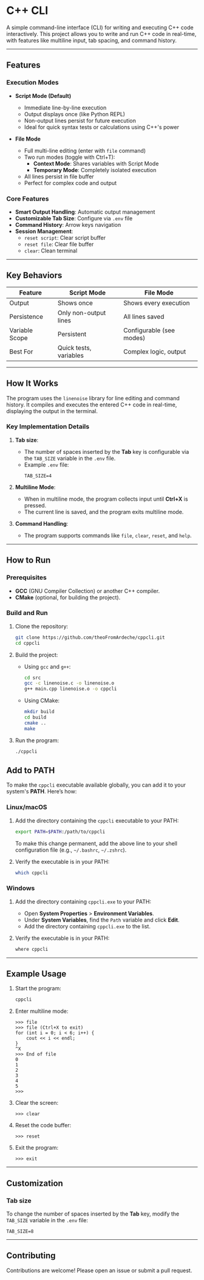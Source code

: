 # **C++ CLI**

A simple command-line interface (CLI) for writing and executing C++ code interactively. This project allows you to write and run C++ code in real-time, with features like multiline input, tab spacing, and command history.

---


## **Features**

### **Execution Modes**
- **Script Mode (Default)**
  - Immediate line-by-line execution
  - Output displays once (like Python REPL)
  - Non-output lines persist for future execution
  - Ideal for quick syntax tests or calculations using C++'s power

- **File Mode**
  - Full multi-line editing (enter with `file` command)
  - Two run modes (toggle with Ctrl+T):
    - **Context Mode**: Shares variables with Script Mode
    - **Temporary Mode**: Completely isolated execution
  - All lines persist in file buffer
  - Perfect for complex code and output

### **Core Features**
- **Smart Output Handling**: Automatic output management
- **Customizable Tab Size**: Configure via `.env` file
- **Command History**: Arrow keys navigation
- **Session Management**:
  - `reset script`: Clear script buffer
  - `reset file`: Clear file buffer
  - `clear`: Clean terminal

---

## **Key Behaviors**
| Feature          | Script Mode               | File Mode                 |
|------------------|---------------------------|---------------------------|
| Output           | Shows once                | Shows every execution     |
| Persistence      | Only non-output lines     | All lines saved           |
| Variable Scope   | Persistent                | Configurable (see modes)  |
| Best For         | Quick tests, variables    | Complex logic, output     |

---


## **How It Works**

The program uses the `linenoise` library for line editing and command history. It compiles and executes the entered C++ code in real-time, displaying the output in the terminal.

### **Key Implementation Details**

1. **Tab size**:
   - The number of spaces inserted by the **Tab** key is configurable via the `TAB_SIZE` variable in the `.env` file.
   - Example `.env` file:
     ```plaintext
     TAB_SIZE=4
     ```

2. **Multiline Mode**:
   - When in multiline mode, the program collects input until **Ctrl+X** is pressed.
   - The current line is saved, and the program exits multiline mode.

3. **Command Handling**:
   - The program supports commands like `file`, `clear`, `reset`, and `help`.

---

## **How to Run**

### **Prerequisites**

- **GCC** (GNU Compiler Collection) or another C++ compiler.
- **CMake** (optional, for building the project).

### **Build and Run**

1. Clone the repository:
   ```bash
   git clone https://github.com/theoFromArdeche/cppcli.git
   cd cppcli
   ```

2. Build the project:
   - Using `gcc` and `g++`:
     ```bash
     cd src
     gcc -c linenoise.c -o linenoise.o
     g++ main.cpp linenoise.o -o cppcli
     ```
   - Using CMake:
     ```bash
     mkdir build
     cd build
     cmake ..
     make
     ```

3. Run the program:
   ```bash
   ./cppcli
   ```


## **Add to PATH**

To make the `cppcli` executable available globally, you can add it to your system's **PATH**. Here’s how:

### **Linux/macOS**

1. Add the directory containing the `cppcli` executable to your PATH:
   ```bash
   export PATH=$PATH:/path/to/cppcli
   ```

   To make this change permanent, add the above line to your shell configuration file (e.g., `~/.bashrc`, `~/.zshrc`).

2. Verify the executable is in your PATH:
   ```bash
   which cppcli
   ```

### **Windows**

1. Add the directory containing `cppcli.exe` to your PATH:
   - Open **System Properties** > **Environment Variables**.
   - Under **System Variables**, find the `Path` variable and click **Edit**.
   - Add the directory containing `cppcli.exe` to the list.

2. Verify the executable is in your PATH:
   ```cmd
   where cppcli
   ```

---

## **Example Usage**

1. Start the program:
   ```bash
   cppcli
   ```

2. Enter multiline mode:
   ```plaintext
   >>> file
   >>> file (Ctrl+X to exit)
   for (int i = 0; i < 6; i++) {
       cout << i << endl;
   }
   ^X
   >>> End of file
   0
   1
   2
   3
   4
   5
   >>> 
   ```

3. Clear the screen:
   ```plaintext
   >>> clear
   ```

4. Reset the code buffer:
   ```plaintext
   >>> reset
   ```

5. Exit the program:
   ```plaintext
   >>> exit
   ```

---


## **Customization**

### **Tab size**

To change the number of spaces inserted by the **Tab** key, modify the `TAB_SIZE` variable in the `.env` file:

```plaintext
TAB_SIZE=8
```

---



## **Contributing**

Contributions are welcome! Please open an issue or submit a pull request.

